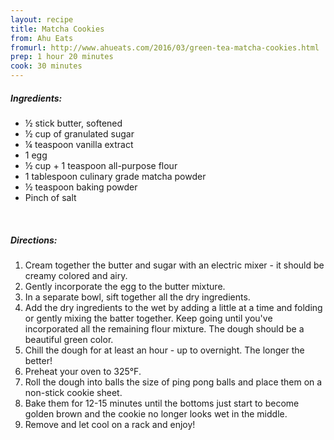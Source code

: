 ```yaml
---
layout: recipe
title: Matcha Cookies
from: Ahu Eats
fromurl: http://www.ahueats.com/2016/03/green-tea-matcha-cookies.html
prep: 1 hour 20 minutes
cook: 30 minutes
---
```


##### Ingredients:

* ½ stick butter, softened
* ½ cup of granulated sugar
* ¼ teaspoon vanilla extract
* 1 egg
* ½ cup + 1 teaspoon all-purpose flour
* 1 tablespoon culinary grade matcha powder
* ½ teaspoon baking powder
* Pinch of salt

<br>

##### Directions:

1. Cream together the butter and sugar with an electric mixer - it should be creamy colored and airy.
2. Gently incorporate the egg to the butter mixture.
3. In a separate bowl, sift together all the dry ingredients.
4. Add the dry ingredients to the wet by adding a little at a time and folding or gently mixing the batter together. Keep going until you've incorporated all the remaining flour mixture. The dough should be a beautiful green color.
5. Chill the dough for at least an hour - up to overnight. The longer the better!
6. Preheat your oven to 325°F.
7. Roll the dough into balls the size of ping pong balls and place them on a non-stick cookie sheet.
8. Bake them for 12-15 minutes until the bottoms just start to become golden brown and the cookie no longer looks wet in the middle.
9. Remove and let cool on a rack and enjoy!
